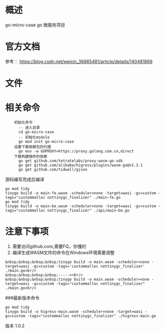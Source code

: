# 概述
go-micro-case go 微服务项目
# 官方文档
参考：
https://blog.csdn.net/weixin_36865481/article/details/140481869

# 文件


# 相关命令
````
    初始化命令
      -- 进入目录
      cd go-micro-case
      -- 初始化module
      go mod init go-micro-case
    设置下载依赖包的代理
      go env -w GOPROXY=https://proxy.golang.com.cn,direct
    下载构建插件的依赖
      go get github.com/tetratelabs/proxy-wasm-go-sdk
      go get github.com/alibaba/higress/plugins/wasm-go@v1.3.1
      go get github.com/tidwall/gjson
````
源码编写完成后编译
````
go mod tidy
tinygo build -o main-fe.wasm -scheduler=none -target=wasi -gc=custom -tags="custommalloc nottinygc_finalizer" ./main-fe.go
go mod tidy
tinygo build -o main-be.wasm -scheduler=none -target=wasi -gc=custom -tags="custommalloc nottinygc_finalizer" ./api/main-be.go
````



# 注意下事项
1. 需要访问github.com,需要FQ，你懂的
2. 编译生成WASM文件的命令在Windows环境需要调整<br/>
````
&nbsp;&nbsp;&nbsp;&nbsp;tinygo build -o main.wasm -scheduler=none -target=wasi -gc=custom -tags='custommalloc nottinygc_finalizer' ./main.go<br/>
&nbsp;&nbsp;&nbsp;&nbsp;-----><br/>
&nbsp;&nbsp;&nbsp;&nbsp;tinygo build -o main.wasm -scheduler=none -target=wasi -gc=custom -tags="custommalloc nottinygc_finalizer" ./main.go<br/>
````

###最新版本命令
```
go mod tidy
tinygo build -o higress-main.wasm -scheduler=none -target=wasi -gc=custom -tags="custommalloc nottinygc_finalizer" ./higress-main.go
```


版本 1.0.2